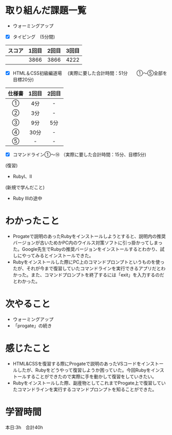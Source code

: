 # 取り組んだ課題一覧
- ウォーミングアップ
- [x] タイピング　(5分間)

| スコア | 1回目 | 2回目 | 3回目 |
|:------:|:-----:|:-----:|:-----:|
|     　 | 3866 | 3866 | 4222 |

- [x] HTML＆CSS初級編道場　
(実際に要した合計時間：51分　　①～⑤全部を目標20分)

| 仕様書 | 1回目 | 2回目 |
|:--:|:----:|:----:|
| ①  | 4分 | - |
| ②  | 3分 | - |
| ③  | 9分 | 5分 |
| ④  | 30分 | - |
| ⑤  | - | - |


- [x] コマンドライン①～⑭
（実際に要した合計時間：15分、目標5分)

(復習)
- RubyⅠ、Ⅱ

(新規で学んだこと)
- Ruby Ⅲの途中

# わかったこと
- Progateで説明のあったRubyをインストールしようとすると、説明内の推奨バージョンが古いためかPC内のウイルス対策ソフトに引っ掛かってしまった。Google先生でRubyの推奨バージョンをインストールするとわかり、試しにやってみるとインストールできた。
- Rubyをインストールした際にPC上のコマンドプロンプトというものを使ったが、それが今まで復習していたコマンドラインを実行できるアプリだとわかった。また、コマンドプロンプトを終了するには「exit」を入力するのだとわかった。

# 次やること
- ウォーミングアップ
- 「progate」の続き

# 感じたこと
- HTML&CSSを復習する際にProgateで説明のあったVSコードをインストールしたが、Rubyをどうやって復習しようか困っていた。今回Rubyをインストールすることができたので実際に手を動かして復習をしていきたい。
- Rubyをインストールした際、副産物としてこれまでProgate上で復習していたコマンドラインを実行するコマンドプロンプトを知ることができた。

# 学習時間
本日:3h　合計40h
